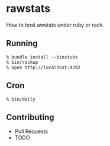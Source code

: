 rawstats
========

How to host awstats under ruby or rack.

Running
-------

    % bundle install --binstubs
    % bin/rackup
    % open http://localhost:9292

Cron
----

    % bin/daily

Contributing
------------

* Pull Requests
* TODO
